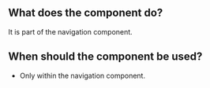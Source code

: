 ## What does the component do?
It is part of the navigation component.

## When should the component be used?
* Only within the navigation component.